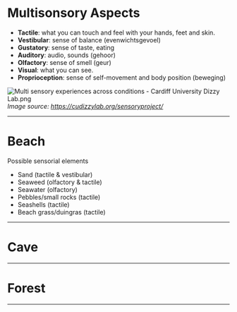 # Multisonsory Aspects

- **Tactile**: what you can touch and feel with your hands, feet and skin.
- **Vestibular**: sense of balance (evenwichtsgevoel)
- **Gustatory**: sense of taste, eating
- **Auditory**: audio, sounds (gehoor)
- **Olfactory**: sense of smell (geur)
- **Visual**: what you can see.
- **Proprioception**: sense of self-movement and body position (beweging)

![Multi sensory experiences across conditions - Cardiff University Dizzy Lab.png](/.attachments/Multi%20sensory%20experiences%20across%20conditions%20-%20Cardiff%20University%20Dizzy%20Lab-046a4d70-ebe4-4640-b26c-5b14ded3dc12.png)
*Image source: https://cudizzylab.org/sensoryproject/*

---

# Beach
Possible sensorial elements
- Sand (tactile & vestibular)
- Seaweed (olfactory & tactile)
- Seawater (olfactory)
- Pebbles/small rocks (tactile)
- Seashells (tactile)
- Beach grass/duingras (tactile)

---

# Cave

---

# Forest

---